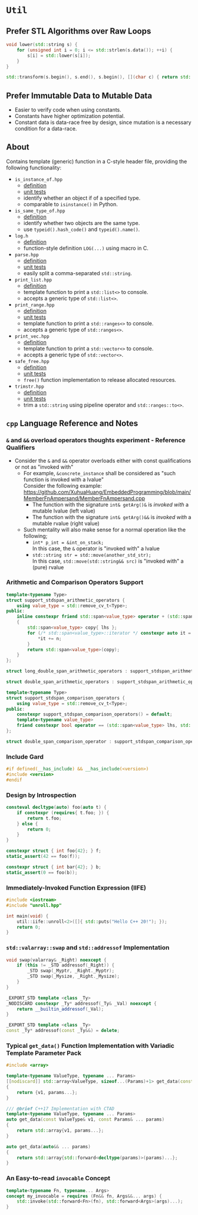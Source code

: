 # `Util`

## Prefer STL Algorithms over Raw Loops

```cpp
void lower(std::string s) {
    for (unsigned int i = 0; i <= std::strlen(s.data()); ++i) {
        s[i] = std::lower(s[i]);
    }
}

std::transform(s.begin(), s.end(), s.begin(), [](char c) { return std::tolower(c); });
```

## Prefer Immutable Data to Mutable Data
* Easier to verify code when using constants.
* Constants have higher optimization potential.
* Constant data is data-race free by design, since mutation is a necessary condition for a data-race.

## About

Contains template (generic) function in a C-style header file, providing the following functionality:

- `is_instance_of.hpp`
  - [definition](./is_instance_of.hpp)
  - [unit tests](./tests/test_is_instance_of.cpp)
  - identify whether an object if of a specified type.
  - comparable to `isinstance()` in Python.
- `is_same_type_of.hpp`
  - [definition](./is_same_type.hpp)
  - identify whether two objects are the same type.
  - use `typeid().hash_code()` and `typeid().name()`.
- `log.h`
  - [definition](./log.h)
  - function-style definition `LOG(...)` using macro in C.
- `parse.hpp`
  - [definition](./parse.hpp)
  - [unit tests](./tests/test_parse_str.cpp)
  - easily split a comma-separated `std::string`.
- `print_list.hpp`
  - [definition](./print_list.hpp)
  - template function to print a `std::list<>` to console.
  - accepts a generic type of `std::list<>`.
- `print_range.hpp`
  - [definition](./print_range.hpp)
  - [unit tests](./tests/test_print_range.cpp)
  - template function to print a `std::ranges<>` to console.
  - accepts a generic type of `std::ranges<>`.
- `print_vec.hpp`
  - [definition](./print_vec.hpp)
  - template function to print a `std::vector<>` to console.
  - accepts a generic type of `std::vector<>`.
- `safe_free.hpp`
  - [definition](./safe_free.hpp)
  - [unit tests](./tests/test_safe_free.cpp)
  - `free()` function implementation to release allocated resources.
- `trimstr.hpp`
  - [definition](./trimstr.hpp)
  - [unit tests](./tests/gtest_trim_str.cpp)
  - trim a `std::string` using pipeline operator and `std::ranges::to<>`.

## `cpp` Language Reference and Notes

### `&` and `&&` overload operators thoughts experiment - **Reference Qualifiers**

- Consider the `&` and `&&` operator overloads either with const qualifications or not as "invoked with"
  - For example, `&concrete_instance` shall be considered as "such function is invoked with a lvalue"  
    Consider the following example: <https://github.com/XuhuaHuang/EmbeddedProgramming/blob/main/MemberFnAmpersand/MemberFnAmpersand.cpp>
    - The function with the signature `int& getArg()&` is _invoked with_ a mutable lvalue (left value)
    - The function with the signature `int& getArg()&&` is _invoked with_ a mutable rvalue (right value)
  - Such mentality will also make sense for a normal operation like the following;
    - `int* p_int = &int_on_stack;`  
      In this case, the `&` operator is "invoked with" a lvalue
    - `std::string str = std::move(another_std_str);`  
      In this case, `std::move(std::string&& src)` is "invoked with" a (pure) rvalue

### Arithmetic and Comparison Operators Support

```cpp
template<typename Type>
struct support_stdspan_arithmetic_operators {
    using value_type = std::remove_cv_t<Type>;
public:
    inline constexpr friend std::span<value_type> operator + (std::span<value_type> lhs, const value_type n)
    {
        std::span<value_type> copy{ lhs };
        for (/* std::span<value_type>::iterator */ constexpr auto it = copy.begin(); it != copy.end(); it++) {
            *it += n;
        }
        return std::span<value_type>(copy);
    }
};

struct long_double_span_arithmetic_operators : support_stdspan_arithmetic_operators<long double> {};

struct double_span_arithmetic_operators : support_stdspan_arithmetic_operators<double> {};

template<typename Type>
struct support_stdspan_comparison_operators {
    using value_type = std::remove_cv_t<Type>;
public:
    constexpr support_stdspan_comparison_operators() = default;
    template<typename value_type>
    friend constexpr bool operator == (std::span<value_type> lhs, std::span<value_type> rhs) { return true; }
};

struct double_span_comparison_operator : support_stdspan_comparison_operators<double> {};
```

### Include Gard

```cpp
#if defined(__has_include) && __has_include(<version>)
#include <version>
#endif
```

### Design by Introspection

```cpp
consteval decltype(auto) foo(auto t) {
    if constexpr (requires{ t.foo; }) {
        return t.foo;
    } else {
        return 0;
    }
}

constexpr struct { int foo{42}; } f;
static_assert(42 == foo(f));

constexpr struct { int bar{42}; } b;
static_assert(0 == foo(b));
```

### Immediately-Invoked Function Expression (IIFE)

```cpp
#include <iostream>
#include "unroll.hpp"

int main(void) {
    util::iife::unroll<2>([]{ std::puts("Hello C++ 20!"); });
    return 0;
}
```

### `std::valarray::swap` and `std::addressof` Implementation

```cpp
void swap(valarray& _Right) noexcept {
    if (this != _STD addressof(_Right)) {
        _STD swap(_Myptr, _Right._Myptr);
        _STD swap(_Mysize, _Right._Mysize);
    }
}

_EXPORT_STD template <class _Ty>
_NODISCARD constexpr _Ty* addressof(_Ty& _Val) noexcept {
    return __builtin_addressof(_Val);
}

_EXPORT_STD template <class _Ty>
const _Ty* addressof(const _Ty&&) = delete;
```

### Typical `get_data()` Function Implementation with Variadic Template Parameter Pack

```cpp
#include <array>

template<typename ValueType, typename ... Params>
[[nodiscard]] std::array<ValueType, sizeof...(Params)+1> get_data(const ValueType& v1, const Params& ... params)
{
    return {v1, params...};
}

/// @brief C++17 Implementation with CTAD
template<typename ValueType, typename ... Params>
auto get_data(const ValueType& v1, const Params& ... params)
{
    return std::array{v1, params...};
}

auto get_data(auto&& ... params)
{
    return std::array{std::forward<decltype(params)>(params)...};
}
```

### An Easy-to-read `invocable` Concept

```cpp
template<typename Fn, typename... Args>
concept my_invocable = requires (Fn&& fn, Args&&... args) {
    std::invoke(std::forward<Fn>(fn), std::forward<Args>(args)...);
}
```
